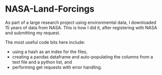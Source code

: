 # NASA-Land-Forcings

As part of a large research project using environmental data, I downloaded 15 years of data from NASA.  This is how I did it, after registering with NASA and submitting my request.

The most useful code bits here include:
* using a hash as an index for the files, 
* creating a pandas dataframe and auto-populating the columns from a text file and a python list, and
* performing get requests with error handling.
